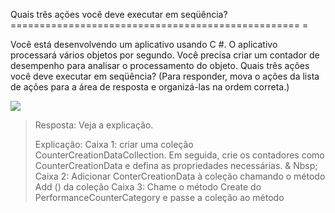﻿Quais três ações você deve executar em seqüência?
================================================== =

Você está desenvolvendo um aplicativo usando C #. O aplicativo processará vários objetos
por segundo.
Você precisa criar um contador de desempenho para analisar o processamento do objeto.
Quais três ações você deve executar em seqüência? (Para responder, mova o
ações da lista de ações para a área de resposta e organizá-las na ordem correta.)

[![](https://cdn.briefmenow.org/wp-content/uploads/70-483-v2/51.jpg)](https://cdn.briefmenow.org/wp-content/uploads/70-483-v2/51.jpg)

> Resposta: Veja a explicação.
> 
> Explicação:
> Caixa 1: criar uma coleção CounterCreationDataCollection. Em seguida, crie os contadores como
> CounterCreationData e defina as propriedades necessárias. & Nbsp;
> Caixa 2: Adicionar ConterCreationData à coleção chamando o método Add () da coleção
> Caixa 3: Chame o método Create do PerformanceCounterCategory e passe a coleção
> ao método